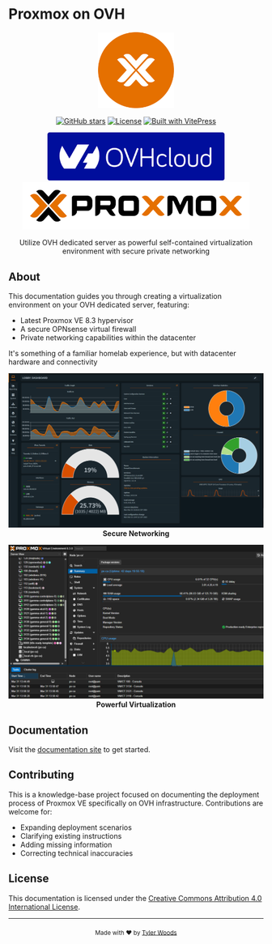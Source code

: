 # Proxmox on OVH

<div align="center">
  <img src="docs/public/images/proxmox.png" alt="Proxmox on OVH Logo" width="150"/>

  [![GitHub stars](https://img.shields.io/github/stars/tnware/proxmox-on-ovh?style=social)](https://github.com/tnware/proxmox-on-ovh/stargazers)
  [![License](https://img.shields.io/badge/License-CC%20BY%204.0-lightgrey.svg)](LICENSE)
  [![Built with VitePress](https://img.shields.io/badge/Built%20with-VitePress-brightgreen.svg)](https://vitepress.dev)

  <img src="docs/public/images/ovh.png" alt="OPNsense Firewall Interface" width="350"/>
  <img src="docs/public/images/proxmox-logo.png" alt="Proxmox Virtual Environment" width="450"/>

  Utilize OVH dedicated server as powerful self-contained virtualization environment with secure private networking
</div>

## About

This documentation guides you through creating a virtualization environment on your OVH dedicated server, featuring:

- Latest Proxmox VE 8.3 hypervisor
- A secure OPNsense virtual firewall
- Private networking capabilities within the datacenter

It's something of a familiar homelab experience, but with datacenter hardware and connectivity

<div align="center">

[![OPNsense Firewall Interface](docs/public/images/opnsense.png)](docs/public/images/opnsense.png)
**Secure Networking**

[![Proxmox Virtual Environment](docs/public/images/pve.png)](docs/public/images/pve.png)
**Powerful Virtualization**

</div>

## Documentation

Visit the [documentation site](https://tnware.github.io/proxmox-on-ovh/) to get started.

## Contributing

This is a knowledge-base project focused on documenting the deployment process of Proxmox VE specifically on OVH infrastructure. Contributions are welcome for:

- Expanding deployment scenarios
- Clarifying existing instructions
- Adding missing information
- Correcting technical inaccuracies

## License

This documentation is licensed under the [Creative Commons Attribution 4.0 International License](LICENSE).

---

<div align="center">
  <sub>Made with ❤️ by <a href="https://tylermade.net">Tyler Woods</a></sub>
</div>